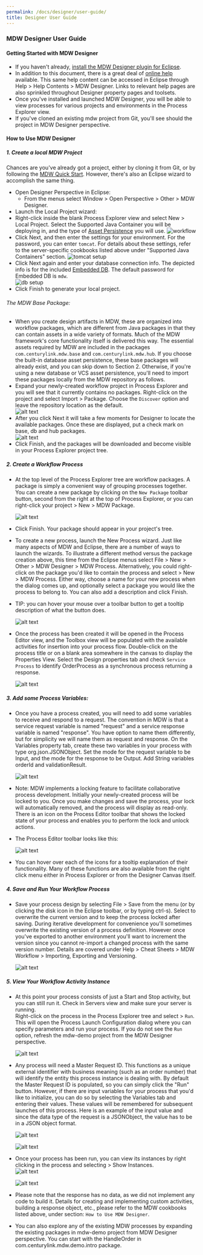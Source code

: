 ```yaml
---
permalink: /docs/designer/user-guide/
title: Designer User Guide
---
```

### MDW Designer User Guide

#### Getting Started with MDW Designer
- If you haven't already, [install the MDW Designer plugin for Eclipse](../../getting-started/install-designer).
- In addition to this document, there is a great deal of [online help](../../help) available.
  This same help content can be accessed in Eclipse through Help > Help Contents > MDW Designer.
  Links to relevant help pages are also sprinkled throughout Designer property pages and toolsets.   
- Once you've installed and launched MDW Designer, you will be able to view processes for various projects and environments in the Process Explorer view. 
- If you've cloned an existing mdw project from Git, you'll see should the project in MDW Designer perspective. 
  
#### How to Use MDW Designer

##### 1. Create a local MDW Project
Chances are you've already got a project, either by cloning it from Git, or by following the [MDW Quick Start](../../getting-started/quick-start).
However, there's also an Eclipse wizard to accomplish the same thing.
- Open Designer Perspective in Eclipse:
  - From the menus select Window > Open Perspective > Other > MDW Designer.
- Launch the Local Project wizard:
- Right-click inside the blank Process Explorer view and select New > Local Project.  Select the Supported Java Container you will be deploying in, and the type of [Asset Persistence](../../help/assetPersistence.html)  you will use.
  ![workflow](../images/workflow.png "workflow")
- Click Next, and then enter the settings for your environment. For the password, you can enter `tomcat`.  For details about these settings, refer to the server-specific cookbooks listed above under "Supported Java Containers" section.
  ![tomcat setup](../images/tomcatSetting.png "tomcatSetting")
- Click Next again and enter your database connection info. The depicted info is for the included [Embedded DB](https://github.com/CenturyLinkCloud/mdw/blob/master/mdw-workflow/assets/com/centurylink/mdw/db/readme.md).  The default password for Embedded DB is `mdw`.<br>
  ![db setup](../images/dbSetting.png "dbSetting")
- Click Finish to generate your local project.

###### The MDW Base Package:
- When you create design artifacts in MDW, these are organized into workflow packages, which are different from Java packages in that they can contain assets in a wide variety of formats.  Much of the MDW framework's core functionality itself is delivered this way.  The essential assets required by MDW are included in the packages `com.centurylink.mdw.base` and `com.centurylink.mdw.hub`.  If you choose the built-in database asset persistence, these base packages will already exist, and you can skip down to Section 2.  Otherwise, if you're using a new database or VCS asset persistence, you'll need to import these packages locally from the MDW repository as follows.
- Expand your newly-created workflow project in Process Explorer and you will see that it currently contains no packages.  Right-click on the project and select Import > Package.  Choose the `Discover` option and leave the repository location as the default.<br> 
  ![alt text](../images/importBasePackages.png "importBasePackages")
- After you click Next it will take a few moments for Designer to locate the available packages.  Once these are displayed, put a check mark on base, db and hub packages.<br>
  ![alt text](../images/importBasePackages2.png "importBasePackages2")
- Click Finish, and the packages will be downloaded and become visible in your Process Explorer project tree.

##### 2. Create a Workflow Process
- At the top level of the Process Explorer tree are workflow packages.  A package is simply a convenient way of grouping processes together.  You can create a new 
  package by clicking on the `New Package` toolbar button, second from the right at the top of Process Explorer, or you can right-click your project > New > MDW Package.
  
  ![alt text](../images/mdwWorkflowPackage.png "mdwWorkflowPackage")
 
- Click Finish.  Your package should appear in your project's tree.

- To create a new process, launch the New Process wizard.  Just like many aspects of MDW and Eclipse, there are a number of ways to launch the wizards.  To illustrate a 
  different method versus the package creation above, this time from the Eclipse menus select File > New > Other > MDW Designer > MDW Process.  Alternatively, you could 
  right-click on the package you'd like to contain the process and select > New > MDW Process.  Either way, choose a name for your new process when the dialog comes up,
  and optionally select a package you would like the process to belong to.  You can also add a description and click Finish.  

- TIP: you can hover your mouse over a toolbar button to get a tooltip description of what the button does.

  ![alt text](../images/mdwWorkflowPackage2.png "mdwWorkflowPackage2")
 
- Once the process has been created it will be opened in the Process Editor view, and the Toolbox view will be populated with the available activities for insertion into
  your process flow. Double-click on the process title or on a blank area somewhere in the canvas to display the Properties View. Select the Design properties tab and check `Service Process` to identify OrderProcess as a synchronous process returning a response. 
   
   ![alt text](../images/mdwWorkflowProcess.png "mdwWorkflowProcess")

##### 3. Add some Process Variables:
-  Once you have a process created, you will need to add some variables to receive and respond to a request. The convention in MDW is that a service request variable is named "request" and a service response variable is named "response".  You have option to name them differently, but for simplicity we will name them as request and response.  On the Variables property tab, create these two variables in your process with type org.json.JSONObject.  Set the mode for the request variable to be Input, and the mode for the response to be Output.  Add String variables orderId and validationResult.

   ![alt text](../images/myOrderProcessVariable.png "myOrderProcessVariable")
   
- Note: MDW implements a locking feature to facilitate collaborative process development.  Initially your newly-created process will be locked to you.  Once you make 
  changes and save the process, your lock will automatically removed, and the process will display as read-only.  There is an icon on the Process Editor toolbar that 
  shows the locked state of your process and enables you to perform the lock and unlock actions.
  
- The Process Editor toolbar looks like this:

  ![alt text](../images/toolbar.jpg "toolbar")

- You can hover over each of the icons for a tooltip explanation of their functionality.  Many of these functions are also available from the right click menu either in
  Process Explorer or from the Designer Canvas itself.

##### 4. Save and Run Your Workflow Process
- Save your process design by selecting File > Save from the menu (or by clicking the disk icon in the Eclipse toolbar, or by typing ctrl-s).  Select to overwrite the current version and to keep the process locked after saving.  During iterative development for convenience you'll sometimes overwrite the existing version of a process definition.  However once you've exported to another environment you'll want to increment the version since you cannot re-import a changed process with the same version number.  Details are covered under Help > Cheat Sheets > MDW Workflow > Importing, Exporting and Versioning.  

   ![alt text](../images/saveOrderProcess.png "saveOrderProcess")
 
##### 5. View  Your  Workflow Activity Instance
- At this point your process consists of just a Start and Stop activity, but you can still run it.  Check in Servers view and make sure your server is running.  
  Right-click on the process in the Process Explorer tree and select > `Run`.  This will open the Process Launch Configuration dialog where you can specify parameters and 
  run your process. If you do not see the `Run` option, refresh the mdw-demo project from the MDW Designer perspective.
  
  ![alt text](../images/mdwWorkflowProcessRun.png "mdwWorkflowProcessRun")

- Any process will need a Master Request ID.  This functions as a unique external identifier with business meaning (such as an order number) that will identify the 
  entity this process instance is dealing with.  By default the Master Request ID is populated, so you can simply click the "Run" button.  However, if there are input 
  variables for your process that you'd like to initialize, you can do so by selecting the Variables tab and entering their values.  These values will be remembered 
  for subsequent launches of this process. Here is an example of the input value and since the data type of the request is a JSONObject, the value has to be in a JSON object format.

  ![alt text](../images/mdwWorkflowProcessRun2.png "mdwWorkflowProcessRun2")
  
  ![alt text](../images/mdwWorkflowProcessRun3.png "mdwWorkflowProcessRun3")
  
- Once your process has been run, you can view its instances by right clicking in the process and selecting > Show Instances.  
  ![alt text](../images/mdwWorkflowProcessRunResult.png "mdwWorkflowProcessRunResult")
  
  ![alt text](../images/mdwWorkflowProcessRunResult2.png "mdwWorkflowProcessRunResult2")
  
- Please note that the response has no data, as we did not implement any code to build it.  Details for creating and implementing custom activities, building a response object, etc., please refer to the MDW cookbooks listed above, under section: `How to Use MDW Designer`. 

- You can also explore any of the existing MDW processes by expanding the existing packages in mdw-demo project from MDW Designer perspective. You can start with the HandleOrder in com.centurylink.mdw.demo.intro package.
 
